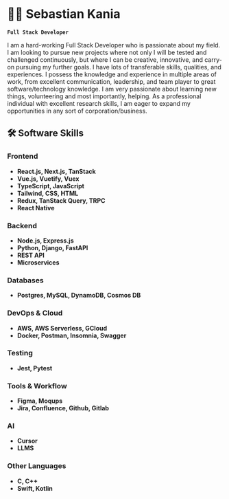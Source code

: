 # 🏄‍♂️ Sebastian Kania

**`Full Stack Developer`**

I am a hard-working Full Stack Developer who is passionate about my field. I am looking to pursue new projects where not only I will be tested and challenged continuously, but where I can be creative, innovative, and carry-on pursuing my further goals. I have lots of transferable skills, qualities, and experiences. I possess the knowledge and experience in multiple areas of work, from excellent communication, leadership, and team player to great software/technology knowledge. I am very passionate about learning new things, volunteering and most importantly, helping. As a professional individual with excellent research skills, I am eager to expand my opportunities in any sort of corporation/business.

## 🛠 Software Skills

### Frontend
- **React.js, Next.js, TanStack**
- **Vue.js, Vuetify, Vuex**
- **TypeScript, JavaScript**
- **Tailwind, CSS, HTML**
- **Redux, TanStack Query, TRPC**
- **React Native**

### Backend
- **Node.js, Express.js**
- **Python, Django, FastAPI**
- **REST API**
- **Microservices**

### Databases
- **Postgres, MySQL, DynamoDB, Cosmos DB**

### DevOps & Cloud
- **AWS, AWS Serverless, GCloud**
- **Docker, Postman, Insomnia, Swagger**

### Testing
- **Jest, Pytest**

### Tools & Workflow
- **Figma, Moqups**
- **Jira, Confluence, Github, Gitlab**

### AI
- **Cursor**
- **LLMS**

### Other Languages
- **C, C++**
- **Swift, Kotlin**


